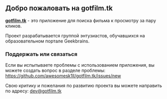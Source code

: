 ## Добро пожаловать на gotfilm.tk

**[gotfilm.tk](https://gotfilm.tk)** - это приложение для поиска фильма к просмотру за пару кликов.

Проект разрабатывается группой энтузиастов, обучавшихся на образовательном портале Geekbrains.

### Поддержать или связаться

Если вы испытываете проблемы с использованием приложения, вы можете создать вопрос в разделе проблемы:
https://github.com/awesomesk1ll/gotfilm.tk/issues/new

Свою критику и пожелания по развитию проекта вы можете направить по адресу:
dev@gotfilm.tk
